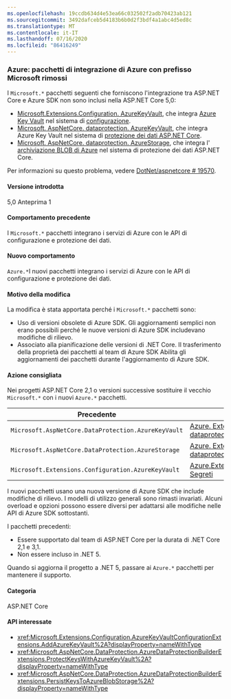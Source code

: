 ```yaml
---
ms.openlocfilehash: 19ccdb634d4e53ea66c032502f2adb70423ab121
ms.sourcegitcommit: 3492dafceb5d4183b6b0d2f3bdf4a1abc4d5ed8c
ms.translationtype: MT
ms.contentlocale: it-IT
ms.lasthandoff: 07/16/2020
ms.locfileid: "86416249"
---
```

### <a name="azure-microsoft-prefixed-azure-integration-packages-removed"></a>Azure: pacchetti di integrazione di Azure con prefisso Microsoft rimossi

I `Microsoft.*` pacchetti seguenti che forniscono l'integrazione tra ASP.NET Core e Azure SDK non sono inclusi nella ASP.NET Core 5,0:

* [Microsoft.Extensions.Configuration. AzureKeyVault](https://www.nuget.org/packages/Microsoft.Extensions.Configuration.AzureKeyVault/), che integra [Azure Key Vault](/azure/key-vault/) nel sistema di [configurazione](/aspnet/core/fundamentals/configuration/).
* [Microsoft. AspNetCore. dataprotection. AzureKeyVault](https://www.nuget.org/packages/Microsoft.AspNetCore.DataProtection.AzureKeyVault/), che integra Azure Key Vault nel sistema di [protezione dei dati ASP.NET Core](/aspnet/core/security/data-protection/introduction).
* [Microsoft. AspNetCore. dataprotection. AzureStorage](https://www.nuget.org/packages/Microsoft.AspNetCore.DataProtection.AzureStorage/), che integra l' [archiviazione BLOB di Azure](/azure/storage/blobs/) nel sistema di protezione dei dati ASP.NET Core.

Per informazioni su questo problema, vedere [DotNet/aspnetcore # 19570](https://github.com/dotnet/aspnetcore/issues/19570).

#### <a name="version-introduced"></a>Versione introdotta

5,0 Anteprima 1

#### <a name="old-behavior"></a>Comportamento precedente

I `Microsoft.*` pacchetti integrano i servizi di Azure con le API di configurazione e protezione dei dati.

#### <a name="new-behavior"></a>Nuovo comportamento

`Azure.*`I nuovi pacchetti integrano i servizi di Azure con le API di configurazione e protezione dei dati.

#### <a name="reason-for-change"></a>Motivo della modifica

La modifica è stata apportata perché i `Microsoft.*` pacchetti sono:

* Uso di versioni obsolete di Azure SDK. Gli aggiornamenti semplici non erano possibili perché le nuove versioni di Azure SDK includevano modifiche di rilievo.
* Associato alla pianificazione delle versioni di .NET Core. Il trasferimento della proprietà dei pacchetti al team di Azure SDK Abilita gli aggiornamenti dei pacchetti durante l'aggiornamento di Azure SDK.

#### <a name="recommended-action"></a>Azione consigliata

Nei progetti ASP.NET Core 2,1 o versioni successive sostituire il vecchio `Microsoft.*` con i nuovi `Azure.*` pacchetti.

| Precedente | Nuovo |
|--|--|
| `Microsoft.AspNetCore.DataProtection.AzureKeyVault` | [Azure. Extensions. AspNetCore. dataprotection. Keys](https://www.nuget.org/packages/Azure.Extensions.AspNetCore.DataProtection.Keys) |
| `Microsoft.AspNetCore.DataProtection.AzureStorage` | [Azure. Extensions. AspNetCore. dataprotection. blob](https://www.nuget.org/packages/Azure.Extensions.AspNetCore.DataProtection.Blobs) |
| `Microsoft.Extensions.Configuration.AzureKeyVault` | [Azure.Extensions.AspNetCore.Configuration. Segreti](https://www.nuget.org/packages/Azure.Extensions.AspNetCore.Configuration.Secrets) |

I nuovi pacchetti usano una nuova versione di Azure SDK che include modifiche di rilievo. I modelli di utilizzo generali sono rimasti invariati. Alcuni overload e opzioni possono essere diversi per adattarsi alle modifiche nelle API di Azure SDK sottostanti.

I pacchetti precedenti:

* Essere supportato dal team di ASP.NET Core per la durata di .NET Core 2,1 e 3,1.
* Non essere incluso in .NET 5.

Quando si aggiorna il progetto a .NET 5, passare ai `Azure.*` pacchetti per mantenere il supporto.

#### <a name="category"></a>Categoria

ASP.NET Core

#### <a name="affected-apis"></a>API interessate

- <xref:Microsoft.Extensions.Configuration.AzureKeyVaultConfigurationExtensions.AddAzureKeyVault%2A?displayProperty=nameWithType>
- <xref:Microsoft.AspNetCore.DataProtection.AzureDataProtectionBuilderExtensions.ProtectKeysWithAzureKeyVault%2A?displayProperty=nameWithType>
- <xref:Microsoft.AspNetCore.DataProtection.AzureDataProtectionBuilderExtensions.PersistKeysToAzureBlobStorage%2A?displayProperty=nameWithType>

<!--

#### Affected APIs

- `Overload:Microsoft.Extensions.Configuration.AzureKeyVaultConfigurationExtensions.AddAzureKeyVault`
- `Overload:Microsoft.AspNetCore.DataProtection.AzureDataProtectionBuilderExtensions.ProtectKeysWithAzureKeyVault`
- `Overload:Microsoft.AspNetCore.DataProtection.AzureDataProtectionBuilderExtensions.PersistKeysToAzureBlobStorage`

-->
